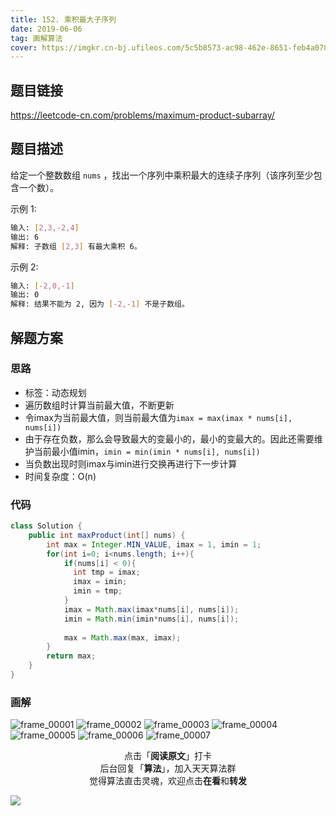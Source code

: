 ```yaml
---
title: 152. 乘积最大子序列
date: 2019-06-06
tag: 画解算法
cover: https://imgkr.cn-bj.ufileos.com/5c5b8573-ac98-462e-8651-feb4a0785914.png
---
```


## 题目链接

https://leetcode-cn.com/problems/maximum-product-subarray/

## 题目描述
给定一个整数数组 `nums` ，找出一个序列中乘积最大的连续子序列（该序列至少包含一个数）。

示例 1:

```bash
输入: [2,3,-2,4]
输出: 6
解释: 子数组 [2,3] 有最大乘积 6。
```

示例 2:

```bash
输入: [-2,0,-1]
输出: 0
解释: 结果不能为 2, 因为 [-2,-1] 不是子数组。
```

## 解题方案

### 思路

- 标签：动态规划
- 遍历数组时计算当前最大值，不断更新
- 令imax为当前最大值，则当前最大值为`imax = max(imax * nums[i], nums[i])`
- 由于存在负数，那么会导致最大的变最小的，最小的变最大的。因此还需要维护当前最小值imin，`imin = min(imin * nums[i], nums[i])`
- 当负数出现时则imax与imin进行交换再进行下一步计算
- 时间复杂度：O(n)


### 代码

```java
class Solution {
    public int maxProduct(int[] nums) {
        int max = Integer.MIN_VALUE, imax = 1, imin = 1;
        for(int i=0; i<nums.length; i++){
            if(nums[i] < 0){ 
              int tmp = imax;
              imax = imin;
              imin = tmp;
            }
            imax = Math.max(imax*nums[i], nums[i]);
            imin = Math.min(imin*nums[i], nums[i]);
            
            max = Math.max(max, imax);
        }
        return max;
    }
}
```

### 画解


![frame_00001](https://imgkr.cn-bj.ufileos.com/7c9edd2f-659b-4968-9ec0-81d83661a8ee.png)
![frame_00002](https://imgkr.cn-bj.ufileos.com/de2685b6-4dc9-4e27-a584-7a41173eb80c.png)
![frame_00003](https://imgkr.cn-bj.ufileos.com/11bc0185-7b8e-4213-bd2b-d229beb615fe.png)
![frame_00004](https://imgkr.cn-bj.ufileos.com/dec77183-d0a2-46b5-9b41-7a84a73a617a.png)
![frame_00005](https://imgkr.cn-bj.ufileos.com/9cb6ca52-6448-4fca-b3bb-e1e0cd62e01e.png)
![frame_00006](https://imgkr.cn-bj.ufileos.com/d90a6ac1-c9ab-4aee-87a2-94aac712f091.png)
![frame_00007](https://imgkr.cn-bj.ufileos.com/5c5b8573-ac98-462e-8651-feb4a0785914.png)


<span style="display:block;text-align:center;">点击「<strong>阅读原文</strong>」打卡</span>
<span style="display:block;text-align:center;">后台回复「<strong>算法</strong>」，加入天天算法群</span>
<span style="display:block;text-align:center;">觉得算法直击灵魂，欢迎点击<strong>在看</strong>和<strong>转发</strong></span>

![](https://imgkr.cn-bj.ufileos.com/c3690018-4a92-4766-ac7e-ac54dd54c093.jpg)